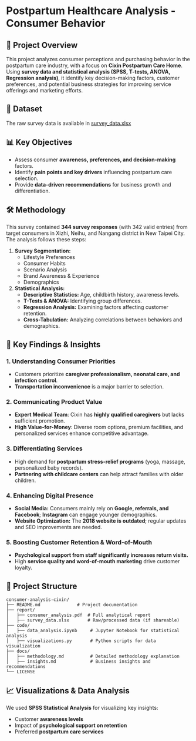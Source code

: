 # Postpartum Healthcare Analysis - Consumer Behavior

## 📌 Project Overview
This project analyzes consumer perceptions and purchasing behavior in the postpartum care industry, with a focus on **Cixin Postpartum Care Home**. Using **survey data and statistical analysis (SPSS, T-tests, ANOVA, Regression analysis)**, it identify key decision-making factors, customer preferences, and potential business strategies for improving service offerings and marketing efforts.

## 📂 Dataset  
The raw survey data is available in [survey_data.xlsx](report/survey_data.xlsx)

## 📊 Key Objectives
- Assess consumer **awareness, preferences, and decision-making** factors.
- Identify **pain points and key drivers** influencing postpartum care selection.
- Provide **data-driven recommendations** for business growth and differentiation.

## 🛠️ Methodology
This survey contained **344 survey responses** (with 342 valid entries) from target consumers in Xizhi, Neihu, and Nangang district in New Taipei City. The analysis follows these steps:

1. **Survey Segmentation:**
   - Lifestyle Preferences
   - Consumer Habits
   - Scenario Analysis
   - Brand Awareness & Experience
   - Demographics
2. **Statistical Analysis:**
   - **Descriptive Statistics:** Age, childbirth history, awareness levels.
   - **T-Tests & ANOVA:** Identifying group differences.
   - **Regression Analysis:** Examining factors affecting customer retention.
   - **Cross-Tabulation:** Analyzing correlations between behaviors and demographics.

## 🔑 Key Findings & Insights
### 1. Understanding Consumer Priorities
- Customers prioritize **caregiver professionalism, neonatal care, and infection control**.
- **Transportation inconvenience** is a major barrier to selection.

### 2. Communicating Product Value
- **Expert Medical Team**: Cixin has **highly qualified caregivers** but lacks sufficient promotion.
- **High Value-for-Money**: Diverse room options, premium facilities, and personalized services enhance competitive advantage.

### 3. Differentiating Services
- High demand for **postpartum stress-relief programs** (yoga, massage, personalized baby records).
- **Partnering with childcare centers** can help attract families with older children.

### 4. Enhancing Digital Presence
- **Social Media:** Consumers mainly rely on **Google, referrals, and Facebook**; **Instagram** can engage younger demographics.
- **Website Optimization:** The **2018 website is outdated**; regular updates and SEO improvements are needed.

### 5. Boosting Customer Retention & Word-of-Mouth
- **Psychological support from staff significantly increases return visits.**
- High **service quality and word-of-mouth marketing** drive customer loyalty.

## 📂 Project Structure
```
consumer-analysis-cixin/
├── README.md              # Project documentation
├── report/
│   ├── consumer_analysis.pdf  # Full analytical report
│   ├── survey_data.xlsx       # Raw/processed data (if shareable)
├── code/
│   ├── data_analysis.ipynb     # Jupyter Notebook for statistical analysis
│   ├── visualizations.py       # Python scripts for data visualization
├── docs/
│   ├── methodology.md          # Detailed methodology explanation
│   ├── insights.md             # Business insights and recommendations
└── LICENSE
```

## 📈 Visualizations & Data Analysis
We used **SPSS Statistical Analysis** for visualizing key insights:
- Customer **awareness levels**
- Impact of **psychological support on retention**
- Preferred **postpartum care services**
